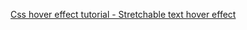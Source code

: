 [Css hover effect tutorial - Stretchable text hover effect](https://www.youtube.com/watch?v=qyVrR71IkbA)